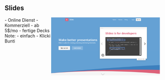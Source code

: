 ## <i class="fa fa-files-o" aria-hidden="true"></i> Slides

<div style="text-align: right; float: right;  width: 70%"><!-- .element: class="fragment shrink" -->
    <img width="500px" src="/media/slides.png " style="border: none;" />
</div>
<div style="text-align: left; float: left; width: 30%">
- Online Dienst<!-- .element: class="fragment" -->
- Kommerziell<!-- .element: class="fragment" -->
- ab 5$/mo<!-- .element: class="fragment" -->
- fertige Decks<!-- .element: class="fragment" -->
</div>
Note:
- einfach
- Klicki Bunti
